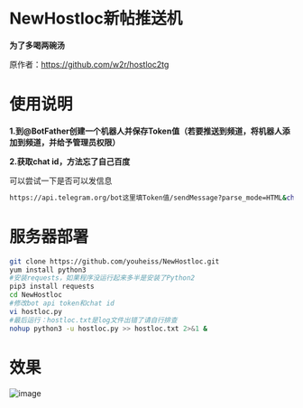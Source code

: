# NewHostloc新帖推送机

**为了多喝两碗汤**

原作者：https://github.com/w2r/hostloc2tg

# 使用说明

**1.到@BotFather创建一个机器人并保存Token值（若要推送到频道，将机器人添加到频道，并给予管理员权限）**

**2.获取chat id，方法忘了自己百度**

可以尝试一下是否可以发信息
```bash
https://api.telegram.org/bot这里填Token值/sendMessage?parse_mode=HTML&chat_id=这里填频道id值&text=这里是内容
```

# 服务器部署
```bash
git clone https://github.com/youheiss/NewHostloc.git
yum install python3 
#安装requests，如果程序没运行起来多半是安装了Python2
pip3 install requests   
cd NewHostloc
#修改bot api token和chat id
vi hostloc.py    
#最后运行：hostloc.txt是log文件出错了请自行排查
nohup python3 -u hostloc.py >> hostloc.txt 2>&1 &
```
# 效果
![image](https://user-images.githubusercontent.com/56901101/162135550-1024f317-f7dc-420e-8163-7a76527bc269.png)



